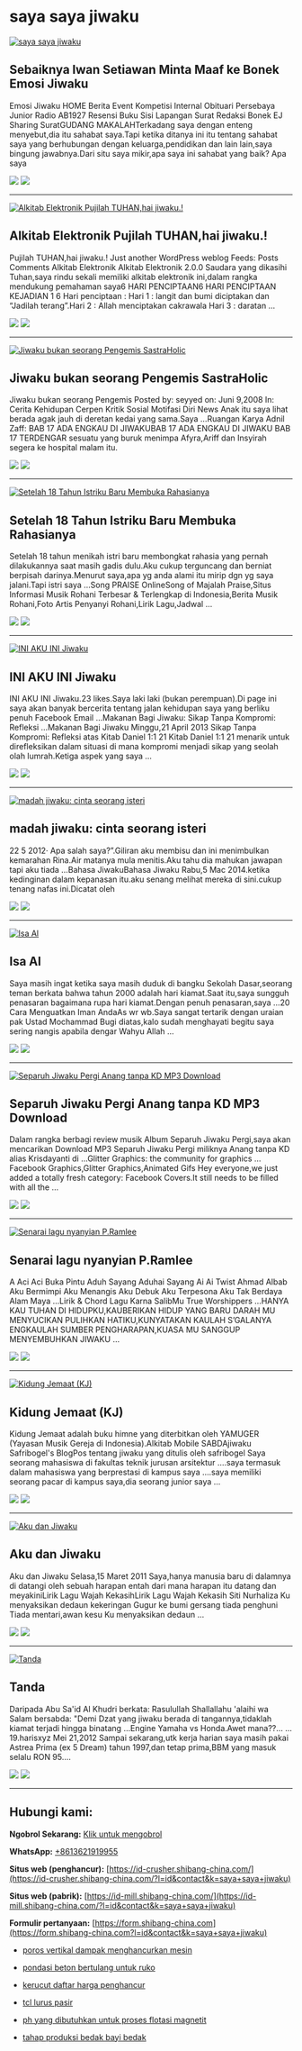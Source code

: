# saya saya jiwaku

<a href="https://swt.shibang-china.com/?l=id&img&k=saya+saya+jiwaku" target="_blank">![saya saya jiwaku](http://static.shibang-china.com/all-800x300/303.jpg)</a>

## Sebaiknya Iwan Setiawan Minta Maaf ke Bonek Emosi Jiwaku
Emosi Jiwaku HOME Berita Event Kompetisi Internal Obituari Persebaya Junior Radio AB1927 Resensi Buku Sisi Lapangan Surat Redaksi Bonek EJ Sharing SuratGUDANG MAKALAHTerkadang saya dengan enteng menyebut,dia itu sahabat saya.Tapi ketika ditanya ini itu tentang sahabat saya yang berhubungan dengan keluarga,pendidikan dan lain lain,saya bingung jawabnya.Dari situ saya mikir,apa saya ini sahabat yang baik? Apa saya


<a href="https://whatsapp.shibangsoft.com/WhatsApp.php" target="_blank" title="WhatsApp">![](http://static.shibang-china.com/icon/whatsapp.png)</a> <a href="https://swt.shibang-china.com/?l=id&icon&k=saya+saya+jiwaku" target="_blank">![](http://static.shibang-china.com/icon/chat-id.png)</a>

---

<a href="https://swt.shibang-china.com/?l=id&img&k=saya+saya+jiwaku" target="_blank">![Alkitab Elektronik Pujilah TUHAN,hai jiwaku.!](http://static.shibang-china.com/all-800x300/806.jpg)</a>

## Alkitab Elektronik Pujilah TUHAN,hai jiwaku.!
Pujilah TUHAN,hai jiwaku.! Just another WordPress weblog Feeds: Posts Comments Alkitab Elektronik Alkitab Elektronik 2.0.0 Saudara yang dikasihi Tuhan,saya rindu sekali memiliki alkitab elektronik ini,dalam rangka mendukung pemahaman saya6 HARI PENCIPTAAN6 HARI PENCIPTAAN KEJADIAN 1 6 Hari penciptaan : Hari 1 : langit dan bumi diciptakan dan “Jadilah terang”.Hari 2 : Allah menciptakan cakrawala Hari 3 : daratan …


<a href="https://whatsapp.shibangsoft.com/WhatsApp.php" target="_blank" title="WhatsApp">![](http://static.shibang-china.com/icon/whatsapp.png)</a> <a href="https://swt.shibang-china.com/?l=id&icon&k=saya+saya+jiwaku" target="_blank">![](http://static.shibang-china.com/icon/chat-id.png)</a>

---

<a href="https://swt.shibang-china.com/?l=id&img&k=saya+saya+jiwaku" target="_blank">![Jiwaku bukan seorang Pengemis SastraHolic](http://static.shibang-china.com/all-800x300/1209.jpg)</a>

## Jiwaku bukan seorang Pengemis SastraHolic
Jiwaku bukan seorang Pengemis Posted by: seyyed on: Juni 9,2008 In: Cerita Kehidupan Cerpen Kritik Sosial Motifasi Diri News Anak itu saya lihat berada agak jauh di deretan kedai yang sama.Saya …Ruangan Karya Adnil Zaff: BAB 17 ADA ENGKAU DI JIWAKUBAB 17 ADA ENGKAU DI JIWAKU BAB 17 TERDENGAR sesuatu yang buruk menimpa Afyra,Ariff dan Insyirah segera ke hospital malam itu.


<a href="https://whatsapp.shibangsoft.com/WhatsApp.php" target="_blank" title="WhatsApp">![](http://static.shibang-china.com/icon/whatsapp.png)</a> <a href="https://swt.shibang-china.com/?l=id&icon&k=saya+saya+jiwaku" target="_blank">![](http://static.shibang-china.com/icon/chat-id.png)</a>

---

<a href="https://swt.shibang-china.com/?l=id&img&k=saya+saya+jiwaku" target="_blank">![Setelah 18 Tahun Istriku Baru Membuka Rahasianya](http://static.shibang-china.com/all-800x300/677.jpg)</a>

## Setelah 18 Tahun Istriku Baru Membuka Rahasianya
Setelah 18 tahun menikah istri baru membongkat rahasia yang pernah dilakukannya saat masih gadis dulu.Aku cukup terguncang dan berniat berpisah darinya.Menurut saya,apa yg anda alami itu mirip dgn yg saya jalani.Tapi istri saya …Song PRAISE OnlineSong of Majalah Praise,Situs Informasi Musik Rohani Terbesar & Terlengkap di Indonesia,Berita Musik Rohani,Foto Artis Penyanyi Rohani,Lirik Lagu,Jadwal …


<a href="https://whatsapp.shibangsoft.com/WhatsApp.php" target="_blank" title="WhatsApp">![](http://static.shibang-china.com/icon/whatsapp.png)</a> <a href="https://swt.shibang-china.com/?l=id&icon&k=saya+saya+jiwaku" target="_blank">![](http://static.shibang-china.com/icon/chat-id.png)</a>

---

<a href="https://swt.shibang-china.com/?l=id&img&k=saya+saya+jiwaku" target="_blank">![INI AKU INI Jiwaku](http://static.shibang-china.com/all-800x300/148.jpg)</a>

## INI AKU INI Jiwaku
INI AKU INI Jiwaku.23 likes.Saya laki laki (bukan perempuan).Di page ini saya akan banyak bercerita tentang jalan kehidupan saya yang berliku penuh Facebook Email …Makanan Bagi Jiwaku: Sikap Tanpa Kompromi: Refleksi …Makanan Bagi Jiwaku Minggu,21 April 2013 Sikap Tanpa Kompromi: Refleksi atas Kitab Daniel 1:1 21 Kitab Daniel 1:1 21 menarik untuk direfleksikan dalam situasi di mana kompromi menjadi sikap yang seolah olah lumrah.Ketiga aspek yang saya …


<a href="https://whatsapp.shibangsoft.com/WhatsApp.php" target="_blank" title="WhatsApp">![](http://static.shibang-china.com/icon/whatsapp.png)</a> <a href="https://swt.shibang-china.com/?l=id&icon&k=saya+saya+jiwaku" target="_blank">![](http://static.shibang-china.com/icon/chat-id.png)</a>

---

<a href="https://swt.shibang-china.com/?l=id&img&k=saya+saya+jiwaku" target="_blank">![madah jiwaku: cinta seorang isteri](http://static.shibang-china.com/all-800x300/1141.jpg)</a>

## madah jiwaku: cinta seorang isteri
22 5 2012· Apa salah saya?”.Giliran aku membisu dan ini menimbulkan kemarahan Rina.Air matanya mula menitis.Aku tahu dia mahukan jawapan tapi aku tiada …Bahasa JiwakuBahasa Jiwaku Rabu,5 Mac 2014.ketika kedinginan dalam kepanasan itu.aku senang melihat mereka di sini.cukup tenang nafas ini.Dicatat oleh


<a href="https://whatsapp.shibangsoft.com/WhatsApp.php" target="_blank" title="WhatsApp">![](http://static.shibang-china.com/icon/whatsapp.png)</a> <a href="https://swt.shibang-china.com/?l=id&icon&k=saya+saya+jiwaku" target="_blank">![](http://static.shibang-china.com/icon/chat-id.png)</a>

---

<a href="https://swt.shibang-china.com/?l=id&img&k=saya+saya+jiwaku" target="_blank">![Isa Al](http://static.shibang-china.com/all-800x300/638.jpg)</a>

## Isa Al
Saya masih ingat ketika saya masih duduk di bangku Sekolah Dasar,seorang teman berkata bahwa tahun 2000 adalah hari kiamat.Saat itu,saya sungguh penasaran bagaimana rupa hari kiamat.Dengan penuh penasaran,saya …20 Cara Menguatkan Iman AndaAs wr wb.Saya sangat tertarik dengan uraian pak Ustad Mochammad Bugi diatas,kalo sudah menghayati begitu saya sering nangis apabila dengar Wahyu Allah …


<a href="https://whatsapp.shibangsoft.com/WhatsApp.php" target="_blank" title="WhatsApp">![](http://static.shibang-china.com/icon/whatsapp.png)</a> <a href="https://swt.shibang-china.com/?l=id&icon&k=saya+saya+jiwaku" target="_blank">![](http://static.shibang-china.com/icon/chat-id.png)</a>

---

<a href="https://swt.shibang-china.com/?l=id&img&k=saya+saya+jiwaku" target="_blank">![Separuh Jiwaku Pergi Anang tanpa KD MP3 Download](http://static.shibang-china.com/all-800x300/537.jpg)</a>

## Separuh Jiwaku Pergi Anang tanpa KD MP3 Download
Dalam rangka berbagi review musik Album Separuh Jiwaku Pergi,saya akan mencarikan Download MP3 Separuh Jiwaku Pergi miliknya Anang tanpa KD alias Krisdayanti di …Glitter Graphics: the community for graphics …Facebook Graphics,Glitter Graphics,Animated Gifs Hey everyone,we just added a totally fresh category: Facebook Covers.It still needs to be filled with all the …


<a href="https://whatsapp.shibangsoft.com/WhatsApp.php" target="_blank" title="WhatsApp">![](http://static.shibang-china.com/icon/whatsapp.png)</a> <a href="https://swt.shibang-china.com/?l=id&icon&k=saya+saya+jiwaku" target="_blank">![](http://static.shibang-china.com/icon/chat-id.png)</a>

---

<a href="https://swt.shibang-china.com/?l=id&img&k=saya+saya+jiwaku" target="_blank">![Senarai lagu nyanyian P.Ramlee](http://static.shibang-china.com/all-800x300/9.jpg)</a>

## Senarai lagu nyanyian P.Ramlee
A Aci Aci Buka Pintu Aduh Sayang Aduhai Sayang Ai Ai Twist Ahmad Albab Aku Bermimpi Aku Menangis Aku Debuk Aku Terpesona Aku Tak Berdaya Alam Maya …Lirik & Chord Lagu Karna SalibMu True Worshippers …HANYA KAU TUHAN DI HIDUPKU,KAUBERIKAN HIDUP YANG BARU DARAH MU MENYUCIKAN PULIHKAN HATIKU,KUNYATAKAN KAULAH S’GALANYA ENGKAULAH SUMBER PENGHARAPAN,KUASA MU SANGGUP MENYEMBUHKAN JIWAKU …


<a href="https://whatsapp.shibangsoft.com/WhatsApp.php" target="_blank" title="WhatsApp">![](http://static.shibang-china.com/icon/whatsapp.png)</a> <a href="https://swt.shibang-china.com/?l=id&icon&k=saya+saya+jiwaku" target="_blank">![](http://static.shibang-china.com/icon/chat-id.png)</a>

---

<a href="https://swt.shibang-china.com/?l=id&img&k=saya+saya+jiwaku" target="_blank">![Kidung Jemaat (KJ)](http://static.shibang-china.com/all-800x300/114.jpg)</a>

## Kidung Jemaat (KJ)
Kidung Jemaat adalah buku himne yang diterbitkan oleh YAMUGER (Yayasan Musik Gereja di Indonesia).Alkitab Mobile SABDAjiwaku Safribogel's BlogPos tentang jiwaku yang ditulis oleh safribogel Saya seorang mahasiswa di fakultas teknik jurusan arsitektur ….saya termasuk dalam mahasiswa yang berprestasi di kampus saya ….saya memiliki seorang pacar di kampus saya,dia seorang junior saya …


<a href="https://whatsapp.shibangsoft.com/WhatsApp.php" target="_blank" title="WhatsApp">![](http://static.shibang-china.com/icon/whatsapp.png)</a> <a href="https://swt.shibang-china.com/?l=id&icon&k=saya+saya+jiwaku" target="_blank">![](http://static.shibang-china.com/icon/chat-id.png)</a>

---

<a href="https://swt.shibang-china.com/?l=id&img&k=saya+saya+jiwaku" target="_blank">![Aku dan Jiwaku](http://static.shibang-china.com/all-800x300/415.jpg)</a>

## Aku dan Jiwaku
Aku dan Jiwaku Selasa,15 Maret 2011 Saya,hanya manusia baru di dalamnya di datangi oleh sebuah harapan entah dari mana harapan itu datang dan meyakiniLirik Lagu Wajah KekasihLirik Lagu Wajah Kekasih Siti Nurhaliza Ku menyaksikan dedaun kekeringan Gugur ke bumi gersang tiada penghuni Tiada mentari,awan kesu Ku menyaksikan dedaun …


<a href="https://whatsapp.shibangsoft.com/WhatsApp.php" target="_blank" title="WhatsApp">![](http://static.shibang-china.com/icon/whatsapp.png)</a> <a href="https://swt.shibang-china.com/?l=id&icon&k=saya+saya+jiwaku" target="_blank">![](http://static.shibang-china.com/icon/chat-id.png)</a>

---

<a href="https://swt.shibang-china.com/?l=id&img&k=saya+saya+jiwaku" target="_blank">![Tanda](http://static.shibang-china.com/all-800x300/206.jpg)</a>

## Tanda
Daripada Abu Sa'id Al Khudri berkata: Rasulullah Shallallahu 'alaihi wa Salam bersabda: "Demi Dzat yang jiwaku berada di tangannya,tidaklah kiamat terjadi hingga binatang …Engine Yamaha vs Honda.Awet mana??… …19.harisxyz Mei 21,2012 Sampai sekarang,utk kerja harian saya masih pakai Astrea Prima (ex 5 Dream) tahun 1997,dan tetap prima,BBM yang masuk selalu RON 95.…


<a href="https://whatsapp.shibangsoft.com/WhatsApp.php" target="_blank" title="WhatsApp">![](http://static.shibang-china.com/icon/whatsapp.png)</a> <a href="https://swt.shibang-china.com/?l=id&icon&k=saya+saya+jiwaku" target="_blank">![](http://static.shibang-china.com/icon/chat-id.png)</a>

---
## Hubungi kami:

**Ngobrol Sekarang:** [Klik untuk mengobrol](https://swt.shibang-china.com?l=id&contact&k=saya+saya+jiwaku)

**WhatsApp:**  [+8613621919955](https://whatsapp.shibangsoft.com/WhatsApp.php)

**Situs web (penghancur):** [https://id-crusher.shibang-china.com/](https://id-crusher.shibang-china.com/?l=id&contact&k=saya+saya+jiwaku)

**Situs web (pabrik):** [https://id-mill.shibang-china.com/](https://id-mill.shibang-china.com/?l=id&contact&k=saya+saya+jiwaku)

**Formulir pertanyaan:** [https://form.shibang-china.com](https://form.shibang-china.com?l=id&contact&k=saya+saya+jiwaku)

* [poros vertikal dampak menghancurkan mesin](../31/poros%20vertikal%20dampak%20menghancurkan%20mesin.md)

* [pondasi beton bertulang untuk ruko](../37/pondasi%20beton%20bertulang%20untuk%20ruko.md)

* [kerucut daftar harga penghancur](../40/kerucut%20daftar%20harga%20penghancur.md)

* [tcl lurus pasir](../34/tcl%20lurus%20pasir.md)

* [ph yang dibutuhkan untuk proses flotasi magnetit](../39/ph%20yang%20dibutuhkan%20untuk%20proses%20flotasi%20magnetit.md)

* [tahap produksi bedak bayi bedak](../34/tahap%20produksi%20bedak%20bayi%20bedak.md)